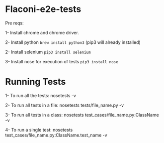 

# Flaconi-e2e-tests

Pre reqs:

1- Install chrome and chrome driver.

2- Install python `brew install python3` (pip3 will already installed)

2- Install selenium `pip3 install selenium`

3- Install nose for execution of tests `pip3 install nose`

# Running Tests

1- To run all the tests: nosetests -v

2- To run all tests in a file: nosetests tests/file_name.py -v

3- To run all tests in a class: nosetests test_cases/file_name.py:ClassName -v

4- To run a single test: nosetests test_cases/file_name.py:ClassName.test_name -v